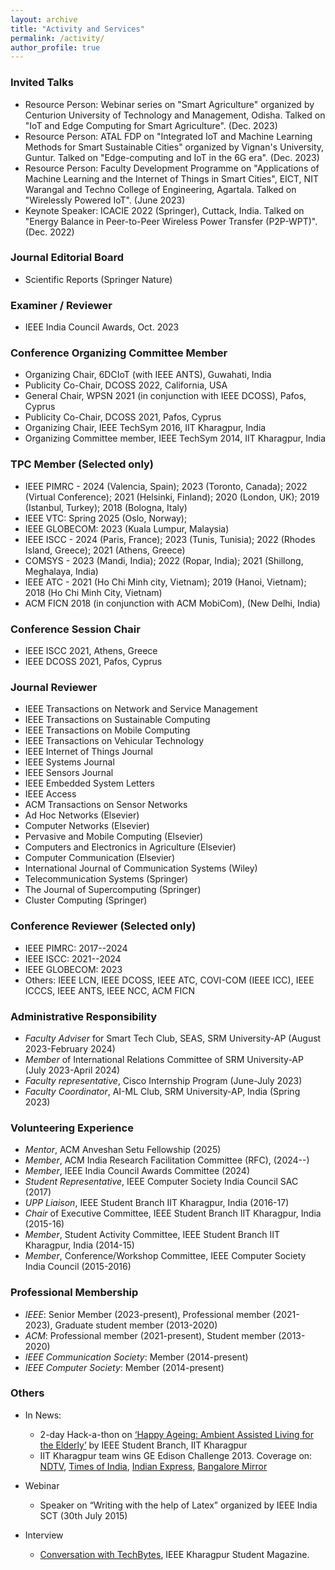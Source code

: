 ```yaml
---
layout: archive
title: "Activity and Services"
permalink: /activity/
author_profile: true
---
```


### Invited Talks
* Resource Person: Webinar series on "Smart Agriculture" organized by Centurion University of Technology and Management, Odisha. Talked on "IoT and Edge Computing for Smart Agriculture". (Dec. 2023)
* Resource Person: ATAL FDP on "Integrated IoT and Machine Learning Methods for Smart Sustainable Cities" organized by Vignan's University, Guntur. Talked on "Edge-computing and IoT in the 6G era". (Dec. 2023)
* Resource Person: Faculty Development Programme on "Applications of Machine Learning and the Internet of Things in Smart Cities", EICT, NIT Warangal and Techno College of Engineering, Agartala. Talked on "Wirelessly Powered IoT". (June 2023)
* Keynote Speaker: ICACIE 2022 (Springer), Cuttack, India. Talked on "Energy Balance in Peer-to-Peer Wireless Power Transfer (P2P-WPT)". (Dec. 2022)

### Journal Editorial Board
* Scientific Reports (Springer Nature)

### Examiner / Reviewer
* IEEE India Council Awards, Oct. 2023

### Conference Organizing Committee Member
* Organizing Chair, 6DCIoT (with IEEE ANTS), Guwahati, India
* Publicity Co-Chair, DCOSS 2022, California, USA
* General Chair, WPSN 2021 (in conjunction with IEEE DCOSS), Pafos, Cyprus
* Publicity Co-Chair, DCOSS 2021, Pafos, Cyprus
* Organizing Chair, IEEE TechSym 2016, IIT Kharagpur, India
* Organizing Committee member, IEEE TechSym 2014, IIT Kharagpur, India

### TPC Member (Selected only)
* IEEE PIMRC - 2024 (Valencia, Spain); 2023 (Toronto, Canada); 2022 (Virtual Conference); 2021 (Helsinki, Finland); 2020 (London, UK); 2019 (Istanbul, Turkey); 2018 (Bologna, Italy)
* IEEE VTC: Spring 2025 (Oslo, Norway);
* IEEE GLOBECOM: 2023 (Kuala Lumpur, Malaysia)
* IEEE ISCC - 2024 (Paris, France); 2023 (Tunis, Tunisia); 2022 (Rhodes Island, Greece); 2021 (Athens, Greece)
* COMSYS - 2023 (Mandi, India); 2022 (Ropar, India); 2021 (Shillong, Meghalaya, India)
* IEEE ATC - 2021 (Ho Chi Minh city, Vietnam); 2019 (Hanoi, Vietnam); 2018 (Ho Chi Minh City, Vietnam)
* ACM FICN 2018 (in conjunction with ACM MobiCom), (New Delhi, India)

### Conference Session Chair
* IEEE ISCC 2021, Athens, Greece
* IEEE DCOSS 2021, Pafos, Cyprus

### Journal Reviewer
* IEEE Transactions on Network and Service Management
* IEEE Transactions on Sustainable Computing
* IEEE Transactions on Mobile Computing
* IEEE Transactions on Vehicular Technology
* IEEE Internet of Things Journal
* IEEE Systems Journal
* IEEE Sensors Journal
* IEEE Embedded System Letters
* IEEE Access
* ACM Transactions on Sensor Networks
* Ad Hoc Networks (Elsevier)
* Computer Networks (Elsevier)
* Pervasive and Mobile Computing (Elsevier)
* Computers and Electronics in Agriculture (Elsevier)
* Computer Communication (Elsevier)
* International Journal of Communication Systems (Wiley)
* Telecommunication Systems (Springer)
* The Journal of Supercomputing (Springer)
* Cluster Computing (Springer)


### Conference Reviewer (Selected only)
* IEEE PIMRC: 2017--2024
* IEEE ISCC: 2021--2024
* IEEE GLOBECOM: 2023
* Others: IEEE LCN, IEEE DCOSS, IEEE ATC, COVI-COM (IEEE ICC), IEEE ICCCS, IEEE ANTS, IEEE NCC, ACM FICN

### Administrative Responsibility
* _Faculty Adviser_ for Smart Tech Club, SEAS, SRM University-AP (August 2023-February 2024)
* _Member_ of International Relations Committee of SRM University-AP (July 2023-April 2024)
* _Faculty representative_, Cisco Internship Program (June-July 2023)
* _Faculty Coordinator_, AI-ML Club, SRM University-AP, India (Spring 2023)


### Volunteering Experience
* _Mentor_, ACM Anveshan Setu Fellowship (2025)
* _Member_, ACM India Research Facilitation Committee (RFC), (2024--)
* _Member_, IEEE India Council Awards Committee (2024)
* _Student Representative_, IEEE Computer Society India Council SAC (2017)
*  _UPP Liaison_, IEEE Student Branch IIT Kharagpur, India (2016-17)
* _Chair_ of Executive Committee, IEEE Student Branch IIT Kharagpur, India (2015-16)
* _Member_, Student Activity Committee, IEEE Student Branch IIT Kharagpur, India (2014-15)
* _Member_, Conference/Workshop Committee, IEEE Computer Society India Council (2015-2016)


### Professional Membership
* _IEEE_: Senior Member (2023-present), Professional member (2021-2023), Graduate student member (2013-2020)
* _ACM_: Professional member (2021-present), Student member (2013-2020)
* _IEEE Communication Society_: Member (2014-present)
* _IEEE Computer Society_: Member (2014-present)


### Others

* In News:
  * 2-day Hack-a-thon on [‘Happy Ageing: Ambient Assisted Living for the Elderly’](https://pulse.embs.org/september-2015/healthy-aging-hackathon-at-iit-kharagpur/) by IEEE Student Branch, IIT Kharagpur
  * IIT Kharagpur team wins GE Edison Challenge 2013. Coverage on: [NDTV](http://gadgets.ndtv.com/apps/news/iit-kharagpur-students-develop-mobile-app-that-detects-skin-cancer-diseases-461991), [Times of India](https://timesofindia.indiatimes.com/city/kolkata/Tech-tonic-for-tough-diseases/articleshow/27761991.cms), [Indian Express](#), [Bangalore Mirror](http://bangaloremirror.indiatimes.com/bangalore/others/tumour-post-partum-haemorrhage-smartphone-cancerous-tumour-malignant-tumours/articleshow/27602018.cms?)
  
* Webinar
  * Speaker on “Writing with the help of Latex” organized by IEEE India SCT (30th July 2015)
  
* Interview
  * [Conversation with TechBytes](http://techbytes-ieeekharagpur.blogspot.in/2017/02/hangout-with-tamoghna-ojha-organizing.html), IEEE Kharagpur Student Magazine.
